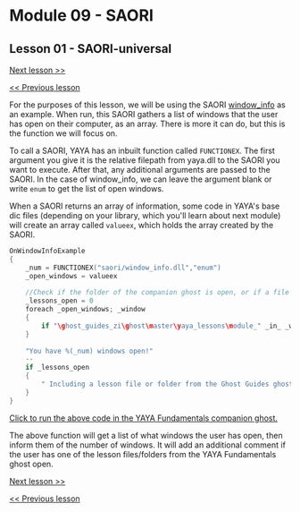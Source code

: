 # Module 09 - SAORI

## Lesson 01 - SAORI-universal

[Next lesson >>](../module_09_saori/02_saori-basic.md)

[<< Previous lesson](../module_09_saori/00_what_are_saori.md)

For the purposes of this lesson, we will be using the SAORI [window_info](https://github.com/ukatech/csaori/releases/tag/window_info_v1.1) as an example.
When run, this SAORI gathers a list of windows that the user has open on their computer, as an array. There is more it can do, but this is the function we will focus on.

To call a SAORI, YAYA has an inbuilt function called `FUNCTIONEX`. The first argument you give it is the relative filepath from yaya.dll to the SAORI you want to execute. After that, any additional arguments are passed to the SAORI. In the case of window_info, we can leave the argument blank or write `enum` to get the list of open windows.

When a SAORI returns an array of information, some code in YAYA's base dic files (depending on your library, which you'll learn about next module) will create an array called `valueex`, which holds the array created by the SAORI.

```c
OnWindowInfoExample
{
	_num = FUNCTIONEX("saori/window_info.dll","enum")
	_open_windows = valueex
	
	//Check if the folder of the companion ghost is open, or if a file is open in an editor like NotePad++
	_lessons_open = 0
	foreach _open_windows; _window
	{
		if "\ghost_guides_zi\ghost\master\yaya_lessons\module_" _in_ _window; _lessons_open = 1
	}
	
	"You have %(_num) windows open!"
	--
	if _lessons_open
	{
		" Including a lesson file or folder from the Ghost Guides ghost!"
	}
}
```

[Click to run the above code in the YAYA Fundamentals companion ghost.](https://zichqec.github.io/s-the-skeleton/jump.html?url=x-ukagaka-link%3Atype%3Devent%26ghost%3DYAYA%20Fundamentals%26info%3DOnExample.M9.L1.WindowInfoExample)

The above function will get a list of what windows the user has open, then inform them of the number of windows. It will add an additional comment if the user has one of the lesson files/folders from the YAYA Fundamentals ghost open.

[Next lesson >>](../module_09_saori/02_saori-basic.md)

[<< Previous lesson](../module_09_saori/00_what_are_saori.md)
